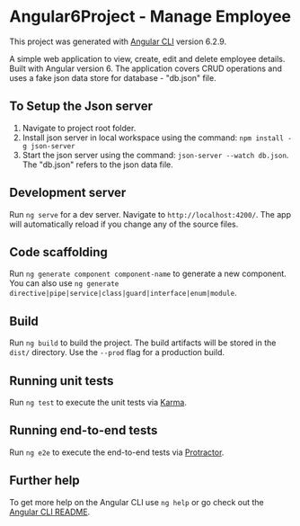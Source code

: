 # Angular6Project - Manage Employee

This project was generated with [Angular CLI](https://github.com/angular/angular-cli) version 6.2.9.

A simple web application to view, create, edit and delete employee details. Built with Angular version 6. The application covers CRUD operations and uses a fake json data store for database - "db.json" file.

## To Setup the Json server

1. Navigate to project root folder. 
2. Install json server in local workspace using the command: `npm install -g json-server`
3. Start the json server using the command: `json-server --watch db.json`. The "db.json" refers to the json data file.

## Development server

Run `ng serve` for a dev server. Navigate to `http://localhost:4200/`. The app will automatically reload if you change any of the source files.

## Code scaffolding

Run `ng generate component component-name` to generate a new component. You can also use `ng generate directive|pipe|service|class|guard|interface|enum|module`.

## Build

Run `ng build` to build the project. The build artifacts will be stored in the `dist/` directory. Use the `--prod` flag for a production build.

## Running unit tests

Run `ng test` to execute the unit tests via [Karma](https://karma-runner.github.io).

## Running end-to-end tests

Run `ng e2e` to execute the end-to-end tests via [Protractor](http://www.protractortest.org/).

## Further help

To get more help on the Angular CLI use `ng help` or go check out the [Angular CLI README](https://github.com/angular/angular-cli/blob/master/README.md).
